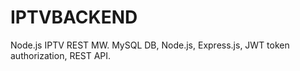 # IPTVBACKEND
Node.js IPTV REST MW.
MySQL DB, Node.js, Express.js, JWT token authorization, REST API.
